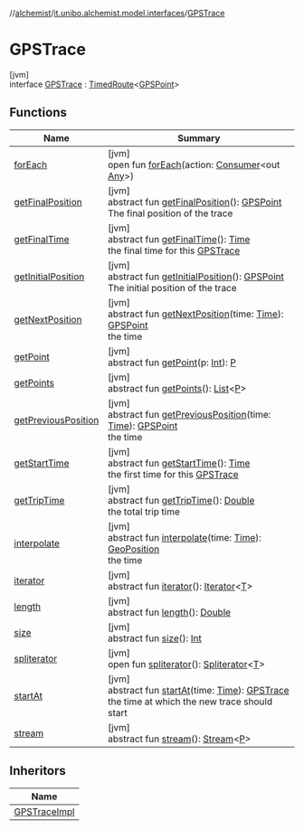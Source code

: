 //[alchemist](../../../index.md)/[it.unibo.alchemist.model.interfaces](../index.md)/[GPSTrace](index.md)

# GPSTrace

[jvm]\
interface [GPSTrace](index.md) : [TimedRoute](../-timed-route/index.md)<[GPSPoint](../-g-p-s-point/index.md)>

## Functions

| Name | Summary |
|---|---|
| [forEach](../../it.unibo.alchemist.expressions.implementations/-list-tree-node/index.md#-655675525%2FFunctions%2F-267951372) | [jvm]<br>open fun [forEach](../../it.unibo.alchemist.expressions.implementations/-list-tree-node/index.md#-655675525%2FFunctions%2F-267951372)(action: [Consumer](https://docs.oracle.com/javase/8/docs/api/java/util/function/Consumer.html)<out [Any](https://kotlinlang.org/api/latest/jvm/stdlib/kotlin/-any/index.html)>) |
| [getFinalPosition](get-final-position.md) | [jvm]<br>abstract fun [getFinalPosition](get-final-position.md)(): [GPSPoint](../-g-p-s-point/index.md)<br>The final position of the trace |
| [getFinalTime](get-final-time.md) | [jvm]<br>abstract fun [getFinalTime](get-final-time.md)(): [Time](../-time/index.md)<br>the final time for this [GPSTrace](index.md) |
| [getInitialPosition](get-initial-position.md) | [jvm]<br>abstract fun [getInitialPosition](get-initial-position.md)(): [GPSPoint](../-g-p-s-point/index.md)<br>The initial position of the trace |
| [getNextPosition](get-next-position.md) | [jvm]<br>abstract fun [getNextPosition](get-next-position.md)(time: [Time](../-time/index.md)): [GPSPoint](../-g-p-s-point/index.md)<br>the time |
| [getPoint](../-route/get-point.md) | [jvm]<br>abstract fun [getPoint](../-route/get-point.md)(p: [Int](https://kotlinlang.org/api/latest/jvm/stdlib/kotlin/-int/index.html)): [P](../-timed-route/index.md) |
| [getPoints](../-route/get-points.md) | [jvm]<br>abstract fun [getPoints](../-route/get-points.md)(): [List](https://docs.oracle.com/javase/8/docs/api/java/util/List.html)<[P](../-timed-route/index.md)> |
| [getPreviousPosition](get-previous-position.md) | [jvm]<br>abstract fun [getPreviousPosition](get-previous-position.md)(time: [Time](../-time/index.md)): [GPSPoint](../-g-p-s-point/index.md)<br>the time |
| [getStartTime](get-start-time.md) | [jvm]<br>abstract fun [getStartTime](get-start-time.md)(): [Time](../-time/index.md)<br>the first time for this [GPSTrace](index.md) |
| [getTripTime](../-timed-route/get-trip-time.md) | [jvm]<br>abstract fun [getTripTime](../-timed-route/get-trip-time.md)(): [Double](https://kotlinlang.org/api/latest/jvm/stdlib/kotlin/-double/index.html)<br>the total trip time |
| [interpolate](interpolate.md) | [jvm]<br>abstract fun [interpolate](interpolate.md)(time: [Time](../-time/index.md)): [GeoPosition](../-geo-position/index.md)<br>the time |
| [iterator](../../it.unibo.alchemist.loader.variables/-arbitrary-variable/index.md#-1606146105%2FFunctions%2F-267951372) | [jvm]<br>abstract fun [iterator](../../it.unibo.alchemist.loader.variables/-arbitrary-variable/index.md#-1606146105%2FFunctions%2F-267951372)(): [Iterator](https://docs.oracle.com/javase/8/docs/api/java/util/Iterator.html)<[T](../../it.unibo.alchemist.model.implementations.movestrategies.speed/-trace-dependant-speed/index.md)> |
| [length](../-route/length.md) | [jvm]<br>abstract fun [length](../-route/length.md)(): [Double](https://kotlinlang.org/api/latest/jvm/stdlib/kotlin/-double/index.html) |
| [size](../-route/size.md) | [jvm]<br>abstract fun [size](../-route/size.md)(): [Int](https://kotlinlang.org/api/latest/jvm/stdlib/kotlin/-int/index.html) |
| [spliterator](../../it.unibo.alchemist.expressions.implementations/-list-tree-node/index.md#-677603448%2FFunctions%2F-267951372) | [jvm]<br>open fun [spliterator](../../it.unibo.alchemist.expressions.implementations/-list-tree-node/index.md#-677603448%2FFunctions%2F-267951372)(): [Spliterator](https://docs.oracle.com/javase/8/docs/api/java/util/Spliterator.html)<[T](../../it.unibo.alchemist.model.implementations.movestrategies.speed/-trace-dependant-speed/index.md)> |
| [startAt](start-at.md) | [jvm]<br>abstract fun [startAt](start-at.md)(time: [Time](../-time/index.md)): [GPSTrace](index.md)<br>the time at which the new trace should start |
| [stream](../-route/stream.md) | [jvm]<br>abstract fun [stream](../-route/stream.md)(): [Stream](https://docs.oracle.com/javase/8/docs/api/java/util/stream/Stream.html)<[P](../-timed-route/index.md)> |

## Inheritors

| Name |
|---|
| [GPSTraceImpl](../../it.unibo.alchemist.model.implementations.routes/-g-p-s-trace-impl/index.md) |
